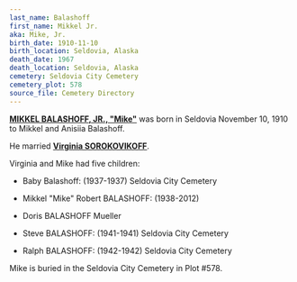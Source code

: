 ```yaml
---
last_name: Balashoff
first_name: Mikkel Jr.
aka: Mike, Jr.
birth_date: 1910-11-10
birth_location: Seldovia, Alaska
death_date: 1967
death_location: Seldovia, Alaska
cemetery: Seldovia City Cemetery
cemetery_plot: 578
source_file: Cemetery Directory
---
```

[**MIKKEL BALASHOFF, JR., "Mike"**](../_families/_Balashov_balashof_balishoff_Family.md) was born in Seldovia November 10, 1910 to Mikkel and Anisiia Balashoff. 

He married [**Virginia SOROKOVIKOFF**](./Balashoff_Virginia_Sorokovikoff.md). 

Virginia and Mike had five children:

- Baby Balashoff: (1937-1937) Seldovia City Cemetery

- Mikkel "Mike" Robert BALASHOFF: (1938-2012)

- Doris BALASHOFF Mueller

- Steve BALASHOFF: (1941-1941) Seldovia City Cemetery

- Ralph BALASHOFF: (1942-1942) Seldovia City Cemetery

Mike is buried in the Seldovia City Cemetery in Plot #578.  




